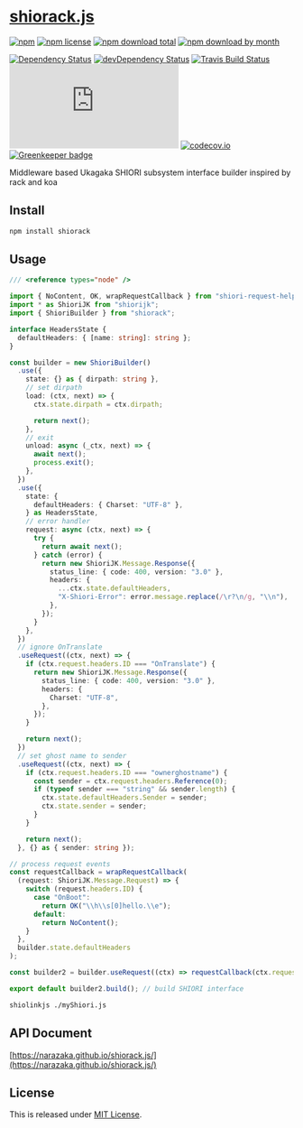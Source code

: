 # [shiorack.js](https://github.com/Narazaka/shiorack.js)

[![npm](https://img.shields.io/npm/v/shiorack.svg)](https://www.npmjs.com/package/shiorack)
[![npm license](https://img.shields.io/npm/l/shiorack.svg)](https://www.npmjs.com/package/shiorack)
[![npm download total](https://img.shields.io/npm/dt/shiorack.svg)](https://www.npmjs.com/package/shiorack)
[![npm download by month](https://img.shields.io/npm/dm/shiorack.svg)](https://www.npmjs.com/package/shiorack)

[![Dependency Status](https://david-dm.org/Narazaka/shiorack.js/status.svg)](https://david-dm.org/Narazaka/shiorack.js)
[![devDependency Status](https://david-dm.org/Narazaka/shiorack.js/dev-status.svg)](https://david-dm.org/Narazaka/shiorack.js?type=dev)
[![Travis Build Status](https://travis-ci.org/Narazaka/shiorack.js.svg?branch=master)](https://travis-ci.org/Narazaka/shiorack.js)
[![AppVeyor Build Status](https://ci.appveyor.com/api/projects/status/github/Narazaka/shiorack.js?svg=true&branch=master)](https://ci.appveyor.com/project/Narazaka/shiorack-js)
[![codecov.io](https://codecov.io/github/Narazaka/shiorack.js/coverage.svg?branch=master)](https://codecov.io/github/Narazaka/shiorack.js?branch=master)
[![Greenkeeper badge](https://badges.greenkeeper.io/Narazaka/shiorack.js.svg)](https://greenkeeper.io/)

Middleware based Ukagaka SHIORI subsystem interface builder inspired by rack and koa

## Install

```bash
npm install shiorack
```

## Usage

```typescript
/// <reference types="node" />

import { NoContent, OK, wrapRequestCallback } from "shiori-request-helper";
import * as ShioriJK from "shiorijk";
import { ShioriBuilder } from "shiorack";

interface HeadersState {
  defaultHeaders: { [name: string]: string };
}

const builder = new ShioriBuilder()
  .use({
    state: {} as { dirpath: string },
    // set dirpath
    load: (ctx, next) => {
      ctx.state.dirpath = ctx.dirpath;

      return next();
    },
    // exit
    unload: async (_ctx, next) => {
      await next();
      process.exit();
    },
  })
  .use({
    state: {
      defaultHeaders: { Charset: "UTF-8" },
    } as HeadersState,
    // error handler
    request: async (ctx, next) => {
      try {
        return await next();
      } catch (error) {
        return new ShioriJK.Message.Response({
          status_line: { code: 400, version: "3.0" },
          headers: {
            ...ctx.state.defaultHeaders,
            "X-Shiori-Error": error.message.replace(/\r?\n/g, "\\n"),
          },
        });
      }
    },
  })
  // ignore OnTranslate
  .useRequest((ctx, next) => {
    if (ctx.request.headers.ID === "OnTranslate") {
      return new ShioriJK.Message.Response({
        status_line: { code: 400, version: "3.0" },
        headers: {
          Charset: "UTF-8",
        },
      });
    }

    return next();
  })
  // set ghost name to sender
  .useRequest((ctx, next) => {
    if (ctx.request.headers.ID === "ownerghostname") {
      const sender = ctx.request.headers.Reference(0);
      if (typeof sender === "string" && sender.length) {
        ctx.state.defaultHeaders.Sender = sender;
        ctx.state.sender = sender;
      }
    }

    return next();
  }, {} as { sender: string });

// process request events
const requestCallback = wrapRequestCallback(
  (request: ShioriJK.Message.Request) => {
    switch (request.headers.ID) {
      case "OnBoot":
        return OK("\\h\\s[0]hello.\\e");
      default:
        return NoContent();
    }
  },
  builder.state.defaultHeaders
);

const builder2 = builder.useRequest((ctx) => requestCallback(ctx.request));

export default builder2.build(); // build SHIORI interface
```

```bash
shiolinkjs ./myShiori.js
```

## API Document

[https://narazaka.github.io/shiorack.js/](https://narazaka.github.io/shiorack.js/)

## License

This is released under [MIT License](http://narazaka.net/license/MIT?2018).
